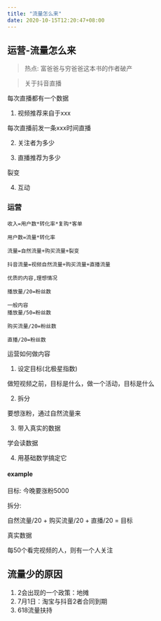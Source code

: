 ```yaml
---
title: "流量怎么来"
date: 2020-10-15T12:20:47+08:00
---
```


## 运营-流量怎么来

> 热点: 富爸爸与穷爸爸这本书的作者破产

> 关于抖音直播

每次直播都有一个数据

1. 视频推荐来自于xxx

  每次直播前发一条xxx时间直播

2. 关注者为多少

3. 直播推荐为多少
  
  裂变

4. 互动

### 运营

```
收入=用户数*转化率*复购*客单
```

```
用户数=流量*转化率
```

```
流量=自然流量+购买流量+裂变
```

```
抖音流量=视频自然流量+购买流量+直播流量
```

```
优质的内容,理想情况

播放量/20=粉丝数
```

```
一般内容
播放量/50=粉丝数
```

```
购买流量/20=粉丝数
```

```
直播/20=粉丝数
```

运营如何做内容

1. 设定目标(北极星指数)

  做短视频之前，目标是什么，做一个活动，目标是什么

2. 拆分

  要想涨粉，通过自然流量来

3. 带入真实的数据

  学会读数据

4. 用基础数学搞定它

#### example

目标: 今晚要涨粉5000

拆分: 

自然流量/20 + 购买流量/20 + 直播/20 = 目标

真实数据

每50个看完视频的人，则有一个人关注

## 流量少的原因

1. 2会出现的一个政策：地摊
2. 7月1日：淘宝与抖音2者合同到期
3. 618流量扶持
